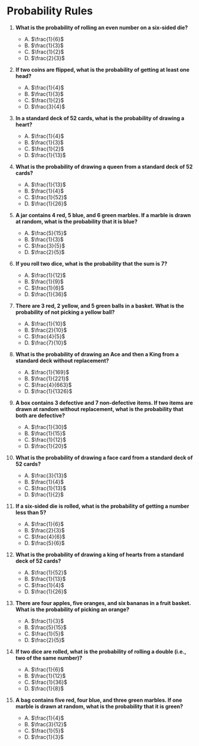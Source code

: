 # Probability Rules

1. **What is the probability of rolling an even number on a six-sided die?**
   - A. $\frac{1}{6}$
   - B. $\frac{1}{3}$
   - C. $\frac{1}{2}$
   - D. $\frac{2}{3}$

2. **If two coins are flipped, what is the probability of getting at least one head?**
   - A. $\frac{1}{4}$
   - B. $\frac{1}{3}$
   - C. $\frac{1}{2}$
   - D. $\frac{3}{4}$

3. **In a standard deck of 52 cards, what is the probability of drawing a heart?**
   - A. $\frac{1}{4}$
   - B. $\frac{1}{3}$
   - C. $\frac{1}{2}$
   - D. $\frac{1}{13}$

4. **What is the probability of drawing a queen from a standard deck of 52 cards?**
   - A. $\frac{1}{13}$
   - B. $\frac{1}{4}$
   - C. $\frac{1}{52}$
   - D. $\frac{1}{26}$

5. **A jar contains 4 red, 5 blue, and 6 green marbles. If a marble is drawn at random, what is the probability that it is blue?**
   - A. $\frac{5}{15}$
   - B. $\frac{1}{3}$
   - C. $\frac{3}{5}$
   - D. $\frac{2}{5}$

6. **If you roll two dice, what is the probability that the sum is 7?**
   - A. $\frac{1}{12}$
   - B. $\frac{1}{9}$
   - C. $\frac{1}{6}$
   - D. $\frac{1}{36}$

7. **There are 3 red, 2 yellow, and 5 green balls in a basket. What is the probability of not picking a yellow ball?**
   - A. $\frac{1}{10}$
   - B. $\frac{2}{10}$
   - C. $\frac{4}{5}$
   - D. $\frac{7}{10}$

8. **What is the probability of drawing an Ace and then a King from a standard deck without replacement?**
   - A. $\frac{1}{169}$
   - B. $\frac{1}{221}$
   - C. $\frac{4}{663}$
   - D. $\frac{1}{1326}$

9. **A box contains 3 defective and 7 non-defective items. If two items are drawn at random without replacement, what is the probability that both are defective?**
   - A. $\frac{1}{30}$
   - B. $\frac{1}{15}$
   - C. $\frac{1}{12}$
   - D. $\frac{1}{20}$

10. **What is the probability of drawing a face card from a standard deck of 52 cards?**
    - A. $\frac{3}{13}$
    - B. $\frac{1}{4}$
    - C. $\frac{1}{13}$
    - D. $\frac{1}{2}$

11. **If a six-sided die is rolled, what is the probability of getting a number less than 5?**
    - A. $\frac{1}{6}$
    - B. $\frac{2}{3}$
    - C. $\frac{4}{6}$
    - D. $\frac{5}{6}$

12. **What is the probability of drawing a king of hearts from a standard deck of 52 cards?**
    - A. $\frac{1}{52}$
    - B. $\frac{1}{13}$
    - C. $\frac{1}{4}$
    - D. $\frac{1}{26}$

13. **There are four apples, five oranges, and six bananas in a fruit basket. What is the probability of picking an orange?**
    - A. $\frac{1}{3}$
    - B. $\frac{5}{15}$
    - C. $\frac{1}{5}$
    - D. $\frac{2}{5}$

14. **If two dice are rolled, what is the probability of rolling a double (i.e., two of the same number)?**
    - A. $\frac{1}{6}$
    - B. $\frac{1}{12}$
    - C. $\frac{1}{36}$
    - D. $\frac{1}{8}$

15. **A bag contains five red, four blue, and three green marbles. If one marble is drawn at random, what is the probability that it is green?**
    - A. $\frac{1}{4}$
    - B. $\frac{3}{12}$
    - C. $\frac{1}{5}$
    - D. $\frac{1}{3}$

